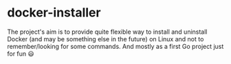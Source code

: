 # docker-installer

The project's aim is to provide quite flexible way to install and uninstall Docker (and may be something else in the future) on Linux and not to remember/looking for some commands. And mostly as a first Go project just for fun :smiley:
